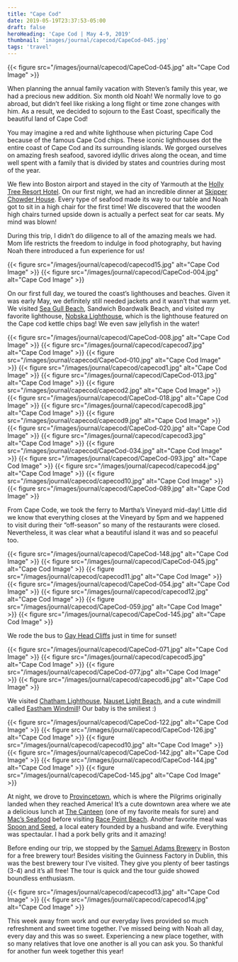 ```yaml
---
title: "Cape Cod"
date: 2019-05-19T23:37:53-05:00
draft: false
heroHeading: 'Cape Cod | May 4-9, 2019'
thumbnail: 'images/journal/capecod/CapeCod-045.jpg'
tags: 'travel'
---
```


{{< figure src="/images/journal/capecod/CapeCod-045.jpg" alt="Cape Cod Image" >}}

When planning the annual family vacation with Steven’s family this year, we had a precious new addition. Six month old Noah! We normally love to go abroad, but didn’t feel like risking a long flight or time zone changes with him. As a result, we decided to sojourn to the East Coast, specifically the beautiful land of Cape Cod!

You may imagine a red and white lighthouse when picturing Cape Cod because of the famous Cape Cod chips. These iconic lighthouses dot the entire coast of Cape Cod and its surrounding islands. We gorged ourselves on amazing fresh seafood, savored idyllic drives along the ocean, and time well spent with a family that is divided by states and countries during most of the year.

We flew into Boston airport and stayed in the city of Yarmouth at the [Holly Tree Resort Hotel](http://www.holly-tree.com/). On our first night, we had an incredible dinner at [Skipper Chowder House](https://skipperrestaurant.com/). Every type of seafood made its way to our table and Noah got to sit in a high chair for the first time! We discovered that the wooden high chairs turned upside down is actually a perfect seat for car seats. My mind was blown! 

During this trip, I didn’t do diligence to all of the amazing meals we had. Mom life restricts the freedom to indulge in food photography, but having Noah there introduced a fun experience for us! 

{{< figure src="/images/journal/capecod/capecod15.jpg" alt="Cape Cod Image" >}}
{{< figure src="/images/journal/capecod/CapeCod-004.jpg" alt="Cape Cod Image" >}}

On our first full day, we toured the coast’s lighthouses and beaches. Given it was early May, we definitely still needed jackets and it wasn’t that warm yet. We visited [Sea Gull Beach](https://www.yarmouth.ma.us/671/Seagull-Beach), Sandwich Boardwalk Beach, and visited my favorite lighthouse, [Nobska Lighthouse](http://www.friendsofnobska.org/), which is the lighthouse featured on the Cape cod kettle chips bag! We even saw jellyfish in the water!

{{< figure src="/images/journal/capecod/CapeCod-008.jpg" alt="Cape Cod Image" >}}
{{< figure src="/images/journal/capecod/capecod7.jpg" alt="Cape Cod Image" >}}
{{< figure src="/images/journal/capecod/CapeCod-010.jpg" alt="Cape Cod Image" >}}
{{< figure src="/images/journal/capecod/capecod1.jpg" alt="Cape Cod Image" >}}
{{< figure src="/images/journal/capecod/CapeCod-013.jpg" alt="Cape Cod Image" >}}
{{< figure src="/images/journal/capecod/capecod2.jpg" alt="Cape Cod Image" >}}
{{< figure src="/images/journal/capecod/CapeCod-018.jpg" alt="Cape Cod Image" >}}
{{< figure src="/images/journal/capecod/capecod8.jpg" alt="Cape Cod Image" >}}
{{< figure src="/images/journal/capecod/capecod9.jpg" alt="Cape Cod Image" >}}
{{< figure src="/images/journal/capecod/CapeCod-020.jpg" alt="Cape Cod Image" >}}
{{< figure src="/images/journal/capecod/capecod3.jpg" alt="Cape Cod Image" >}}
{{< figure src="/images/journal/capecod/CapeCod-034.jpg" alt="Cape Cod Image" >}}
{{< figure src="/images/journal/capecod/CapeCod-093.jpg" alt="Cape Cod Image" >}}
{{< figure src="/images/journal/capecod/capecod4.jpg" alt="Cape Cod Image" >}}
{{< figure src="/images/journal/capecod/capecod10.jpg" alt="Cape Cod Image" >}}
{{< figure src="/images/journal/capecod/CapeCod-089.jpg" alt="Cape Cod Image" >}}

From Cape Code, we took the ferry to Martha’s Vineyard mid-day! Little did we know that everything closes at the Vineyard by 5pm and we happened to visit during their “off-season” so many of the restaurants were closed. Nevertheless, it was clear what a beautiful island it was and so peaceful too. 

{{< figure src="/images/journal/capecod/CapeCod-148.jpg" alt="Cape Cod Image" >}}
{{< figure src="/images/journal/capecod/CapeCod-045.jpg" alt="Cape Cod Image" >}}
{{< figure src="/images/journal/capecod/capecod11.jpg" alt="Cape Cod Image" >}}
{{< figure src="/images/journal/capecod/CapeCod-054.jpg" alt="Cape Cod Image" >}}
{{< figure src="/images/journal/capecod/capecod12.jpg" alt="Cape Cod Image" >}}
{{< figure src="/images/journal/capecod/CapeCod-059.jpg" alt="Cape Cod Image" >}}
{{< figure src="/images/journal/capecod/CapeCod-145.jpg" alt="Cape Cod Image" >}}

We rode the bus to [Gay Head Cliffs](https://www.tripadvisor.com/ShowUserReviews-g499462-d562220-r159959325-Gay_Head_Light_Aquinnah_Light-Aquinnah_Martha_s_Vineyard_Massachusetts.html) just in time for sunset! 

{{< figure src="/images/journal/capecod/CapeCod-071.jpg" alt="Cape Cod Image" >}}
{{< figure src="/images/journal/capecod/capecod5.jpg" alt="Cape Cod Image" >}}
{{< figure src="/images/journal/capecod/CapeCod-077.jpg" alt="Cape Cod Image" >}}
{{< figure src="/images/journal/capecod/capecod6.jpg" alt="Cape Cod Image" >}}

We visited [Chatham Lighthouse](https://www.capecodlighthouses.info/chatham-light/), [Nauset Light Beach](https://www.tripadvisor.com/Attraction_Review-g41555-d3445823-Reviews-Nauset_Light_Beach-Eastham_Cape_Cod_Massachusetts.html), and a cute windmill called [Eastham Windmill](https://www.eastham-ma.gov/eastham-windmill)! Our baby is the smiliest :) 

{{< figure src="/images/journal/capecod/CapeCod-122.jpg" alt="Cape Cod Image" >}}
{{< figure src="/images/journal/capecod/CapeCod-126.jpg" alt="Cape Cod Image" >}}
{{< figure src="/images/journal/capecod/capecod10.jpg" alt="Cape Cod Image" >}}
{{< figure src="/images/journal/capecod/CapeCod-142.jpg" alt="Cape Cod Image" >}}
{{< figure src="/images/journal/capecod/CapeCod-144.jpg" alt="Cape Cod Image" >}}
{{< figure src="/images/journal/capecod/CapeCod-145.jpg" alt="Cape Cod Image" >}}

At night, we drove to [Provincetown](https://ptownchamber.com/), which is where the Pilgrims originally landed when they reached America! It’s a cute downtown area where we ate a delicious lunch at [The Canteen](http://www.thecanteenptown.com/) (one of my favorite meals for sure) and [Mac’s Seafood](https://www.tripadvisor.com/Restaurant_Review-g41778-d5504290-Reviews-Mac_s_Fish_House-Provincetown_Cape_Cod_Massachusetts.html) before visiting [Race Point Beach](https://www.tripadvisor.com/Attraction_Review-g41778-d560324-Reviews-Race_Point_Beach-Provincetown_Cape_Cod_Massachusetts.html). Another favorite meal was [Spoon and Seed](http://www.spoonandseed.com/), a local eatery founded by a husband and wife. Everything was spectaular. I had a pork belly grits and it amazing! 

Before ending our trip, we stopped by the [Samuel Adams Brewery](https://www.samueladams.com/brewery-landing/boston-brewery) in Boston for a free brewery tour! Besides visiting the Guinness Factory in Dublin, this was the best brewery tour I’ve visited. They give you plenty of beer tastings (3-4) and it’s all free! The tour is quick and the tour guide showed boundless enthusiasm. 

{{< figure src="/images/journal/capecod/capecod13.jpg" alt="Cape Cod Image" >}}
{{< figure src="/images/journal/capecod/capecod14.jpg" alt="Cape Cod Image" >}}

This week away from work and our everyday lives provided so much refreshment and sweet time together. I’ve missed being with Noah all day, every day and this was so sweet. Experiencing a new place together, with so many relatives that love one another is all you can ask you. So thankful for another fun week together this year!